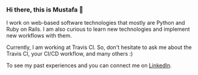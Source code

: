 ### Hi there, this is Mustafa 👋

I work on web-based software technologies that mostly are Python and Ruby on Rails. I am also curious to learn new technologies and implement new workflows with them.

Currently, I am working at Travis CI. So, don't hesitate to ask me about the Travis CI, your CI/CD workflow, and many others :) 

To see my past experiences and you can connect me on [LinkedIn](https://www.linkedin.com/in/mustafaergul/).
